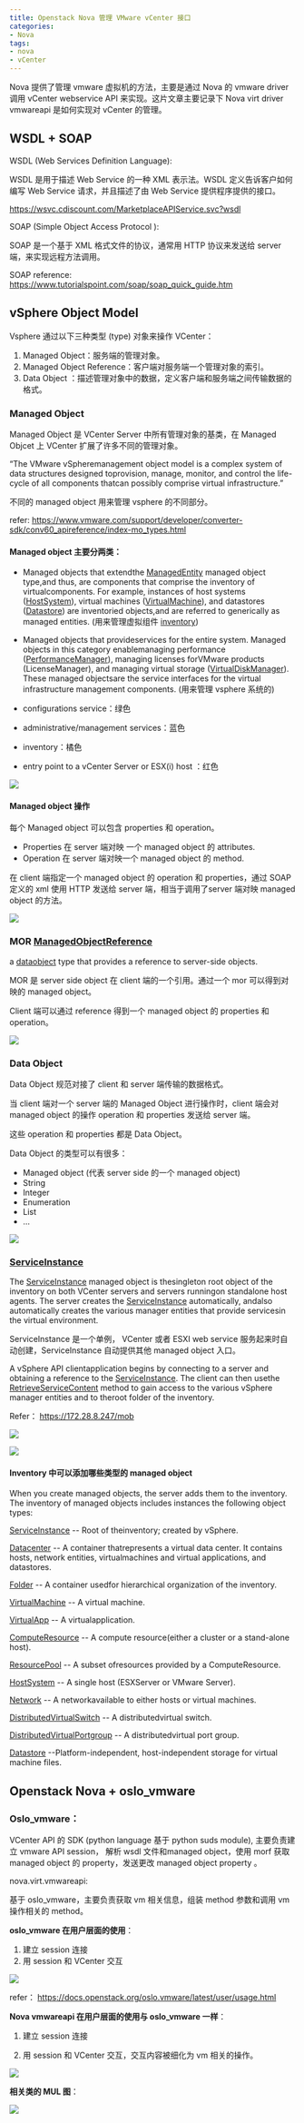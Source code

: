 ```yaml
---
title: Openstack Nova 管理 VMware vCenter 接口
categories:
- Nova
tags:
- nova
- vCenter
---
```


Nova 提供了管理 vmware 虚拟机的方法，主要是通过 Nova 的 vmware driver 调用 vCenter webservice API 来实现。这片文章主要记录下 Nova virt driver vmwareapi 是如何实现对 vCenter 的管理。
## WSDL + SOAP

WSDL (Web Services Definition Language):

WSDL 是用于描述 Web Service 的一种 XML 表示法。WSDL 定义告诉客户如何编写 Web Service 请求，并且描述了由 Web Service 提供程序提供的接口。

https://wsvc.cdiscount.com/MarketplaceAPIService.svc?wsdl

SOAP (Simple Object Access Protocol ):

SOAP 是一个基于 XML 格式文件的协议，通常用 HTTP 协议来发送给 server 端，来实现远程方法调用。

SOAP reference: https://www.tutorialspoint.com/soap/soap_quick_guide.htm

## vSphere Object Model

Vsphere  通过以下三种类型 (type) 对象来操作 VCenter：

1. Managed Object：服务端的管理对象。
2. Managed Object Reference：客户端对服务端一个管理对象的索引。
3. Data Object ：描述管理对象中的数据，定义客户端和服务端之间传输数据的格式。

### Managed Object

Managed Object 是 VCenter Server 中所有管理对象的基类，在 Managed Objcet 上 VCenter 扩展了许多不同的管理对象。

“The VMware vSpheremanagement object model is a complex system of data structures designed toprovision, manage, monitor, and control the life-cycle of all components thatcan possibly comprise virtual infrastructure.”

不同的 managed object 用来管理 vsphere 的不同部分。

refer: https://www.vmware.com/support/developer/converter-sdk/conv60_apireference/index-mo_types.html

#### Managed object 主要分两类：

* Managed objects that extendthe [ManagedEntity](https://vdc-repo.vmware.com/vmwb-repository/dcr-public/98d63b35-d822-47fe-a87a-ddefd469df06/8212891f-77f8-4d27-ab3b-9e2fa52e5355/doc/vim.ManagedEntity.html) managed object type,and thus, are components that comprise the inventory of virtualcomponents. For example, instances of host systems ([HostSystem](https://vdc-repo.vmware.com/vmwb-repository/dcr-public/98d63b35-d822-47fe-a87a-ddefd469df06/8212891f-77f8-4d27-ab3b-9e2fa52e5355/doc/vim.HostSystem.html)), virtual machines ([VirtualMachine](https://vdc-repo.vmware.com/vmwb-repository/dcr-public/98d63b35-d822-47fe-a87a-ddefd469df06/8212891f-77f8-4d27-ab3b-9e2fa52e5355/doc/vim.VirtualMachine.html)), and datastores ([Datastore](https://vdc-repo.vmware.com/vmwb-repository/dcr-public/98d63b35-d822-47fe-a87a-ddefd469df06/8212891f-77f8-4d27-ab3b-9e2fa52e5355/doc/vim.Datastore.html)) are inventoried objects,and are referred to generically as managed entities.  (用来管理虚拟组件 [inventory](https://172.28.8.247/vsphere-client/?csp))
* Managed objects that provideservices for the entire system. Managed objects in this category enablemanaging performance ([PerformanceManager](https://vdc-repo.vmware.com/vmwb-repository/dcr-public/98d63b35-d822-47fe-a87a-ddefd469df06/8212891f-77f8-4d27-ab3b-9e2fa52e5355/doc/vim.PerformanceManager.html)), managing licenses forVMware products (LicenseManager), and managing virtual storage ([VirtualDiskManager](https://vdc-repo.vmware.com/vmwb-repository/dcr-public/98d63b35-d822-47fe-a87a-ddefd469df06/8212891f-77f8-4d27-ab3b-9e2fa52e5355/doc/vim.VirtualDiskManager.html)). These managed objectsare the service interfaces for the virtual infrastructure management components. (用来管理 vsphere 系统的)



* configurations service：绿色
* administrative/management services：蓝色
* inventory：橘色
* entry point to a vCenter Server or ESX(i) host ：红色

![](https://ws3.sinaimg.cn/large/006tKfTcgy1fptn7ok79ej30oo0cqwfj.jpg)



#### Managed object  操作

每个 Managed object 可以包含 properties 和 operation。

* Properties 在 server 端对映 一个 managed object 的 attributes.
* Operation 在 server 端对映一个 managed object 的 method.

在 client 端指定一个 managed object 的 operation 和 properties，通过 SOAP 定义的 xml 使用 HTTP 发送给 server 端，相当于调用了server 端对映 managed object 的方法。

![](https://ws4.sinaimg.cn/large/006tKfTcgy1fptnc7fuwtj30eg06at8w.jpg)

### MOR [ManagedObjectReference](https://vdc-repo.vmware.com/vmwb-repository/dcr-public/98d63b35-d822-47fe-a87a-ddefd469df06/8212891f-77f8-4d27-ab3b-9e2fa52e5355/doc/vmodl.ManagedObjectReference.html)

a [dataobject](https://vdc-repo.vmware.com/vmwb-repository/dcr-public/98d63b35-d822-47fe-a87a-ddefd469df06/8212891f-77f8-4d27-ab3b-9e2fa52e5355/doc/do-types-landing.html) type that provides a reference to server-side objects.

MOR  是 server side  object 在 client 端的一个引用。通过一个 mor 可以得到对映的 managed object。

Client 端可以通过 reference 得到一个 managed object 的 properties 和 operation。

![](https://ws3.sinaimg.cn/large/006tKfTcgy1fptneblp18j307002bmwz.jpg)

### Data Object

Data Object  规范对接了 client 和 server 端传输的数据格式。

当 client 端对一个 server 端的 Managed Object 进行操作时，client 端会对 managed object 的操作 operation 和 properties 发送给 server 端。

这些 operation 和 properties 都是 Data Object。

Data Object 的类型可以有很多：

* Managed  object (代表 server side 的一个 managed object)
* String
* Integer
* Enumeration
* List
* …

![](https://ws4.sinaimg.cn/large/006tKfTcgy1fptnkmpmu1j30mw08fmxk.jpg)

### [ServiceInstance](https://code.vmware.com/apis/42/vsphere)

The [ServiceInstance](https://vdc-repo.vmware.com/vmwb-repository/dcr-public/98d63b35-d822-47fe-a87a-ddefd469df06/8212891f-77f8-4d27-ab3b-9e2fa52e5355/doc/vim.ServiceInstance.html) managed object is thesingleton root object of the inventory on both VCenter servers and servers runningon standalone host agents. The server creates the [ServiceInstance](https://vdc-repo.vmware.com/vmwb-repository/dcr-public/98d63b35-d822-47fe-a87a-ddefd469df06/8212891f-77f8-4d27-ab3b-9e2fa52e5355/doc/vim.ServiceInstance.html) automatically, andalso automatically creates the various manager entities that provide servicesin the virtual environment.

ServiceInstance 是一个单例， VCenter 或者 ESXI web service 服务起来时自动创建，ServiceInstance 自动提供其他 managed object 入口。

A vSphere API clientapplication begins by connecting to a server and obtaining a reference to the [ServiceInstance](https://vdc-repo.vmware.com/vmwb-repository/dcr-public/98d63b35-d822-47fe-a87a-ddefd469df06/8212891f-77f8-4d27-ab3b-9e2fa52e5355/doc/vim.ServiceInstance.html). The client can then usethe [RetrieveServiceContent](https://vdc-repo.vmware.com/vmwb-repository/dcr-public/98d63b35-d822-47fe-a87a-ddefd469df06/8212891f-77f8-4d27-ab3b-9e2fa52e5355/doc/vim.ServiceInstance.html) method to gain access to the various vSphere manager entities and to theroot folder of the inventory.

Refer： https://172.28.8.247/mob

![](https://ws4.sinaimg.cn/large/006tKfTcgy1fptnlnq8mcj30n80f03yx.jpg)

![](https://ws1.sinaimg.cn/large/006tKfTcgy1fptnm4idpaj30k70f03zf.jpg)

#### Inventory 中可以添加哪些类型的 managed object

When you create managed objects, the server adds them to the inventory. The inventory of managed objects includes instances the following object types:

[ServiceInstance](https://vdc-repo.vmware.com/vmwb-repository/dcr-public/98d63b35-d822-47fe-a87a-ddefd469df06/8212891f-77f8-4d27-ab3b-9e2fa52e5355/doc/vim.ServiceInstance.html) -- Root of theinventory; created by vSphere.

[Datacenter](https://vdc-repo.vmware.com/vmwb-repository/dcr-public/98d63b35-d822-47fe-a87a-ddefd469df06/8212891f-77f8-4d27-ab3b-9e2fa52e5355/doc/vim.Datacenter.html) -- A container thatrepresents a virtual data center. It contains hosts, network entities, virtualmachines and virtual applications, and datastores.

[Folder](https://vdc-repo.vmware.com/vmwb-repository/dcr-public/98d63b35-d822-47fe-a87a-ddefd469df06/8212891f-77f8-4d27-ab3b-9e2fa52e5355/doc/vim.Folder.html) -- A container usedfor hierarchical organization of the inventory.

[VirtualMachine](https://vdc-repo.vmware.com/vmwb-repository/dcr-public/98d63b35-d822-47fe-a87a-ddefd469df06/8212891f-77f8-4d27-ab3b-9e2fa52e5355/doc/vim.VirtualMachine.html) -- A virtual machine.

[VirtualApp](https://vdc-repo.vmware.com/vmwb-repository/dcr-public/98d63b35-d822-47fe-a87a-ddefd469df06/8212891f-77f8-4d27-ab3b-9e2fa52e5355/doc/vim.VirtualApp.html) -- A virtualapplication.

[ComputeResource](https://vdc-repo.vmware.com/vmwb-repository/dcr-public/98d63b35-d822-47fe-a87a-ddefd469df06/8212891f-77f8-4d27-ab3b-9e2fa52e5355/doc/vim.ComputeResource.html) -- A compute resource(either a cluster or a stand-alone host).

[ResourcePool](https://vdc-repo.vmware.com/vmwb-repository/dcr-public/98d63b35-d822-47fe-a87a-ddefd469df06/8212891f-77f8-4d27-ab3b-9e2fa52e5355/doc/vim.ResourcePool.html) -- A subset ofresources provided by a ComputeResource.

[HostSystem](https://vdc-repo.vmware.com/vmwb-repository/dcr-public/98d63b35-d822-47fe-a87a-ddefd469df06/8212891f-77f8-4d27-ab3b-9e2fa52e5355/doc/vim.HostSystem.html) -- A single host (ESXServer or VMware Server).

[Network](https://vdc-repo.vmware.com/vmwb-repository/dcr-public/98d63b35-d822-47fe-a87a-ddefd469df06/8212891f-77f8-4d27-ab3b-9e2fa52e5355/doc/vim.Network.html) -- A networkavailable to either hosts or virtual machines.

[DistributedVirtualSwitch](https://vdc-repo.vmware.com/vmwb-repository/dcr-public/98d63b35-d822-47fe-a87a-ddefd469df06/8212891f-77f8-4d27-ab3b-9e2fa52e5355/doc/vim.DistributedVirtualSwitch.html) -- A distributedvirtual switch.

[DistributedVirtualPortgroup](https://vdc-repo.vmware.com/vmwb-repository/dcr-public/98d63b35-d822-47fe-a87a-ddefd469df06/8212891f-77f8-4d27-ab3b-9e2fa52e5355/doc/vim.dvs.DistributedVirtualPortgroup.html) -- A distributedvirtual port group.

[Datastore](https://vdc-repo.vmware.com/vmwb-repository/dcr-public/98d63b35-d822-47fe-a87a-ddefd469df06/8212891f-77f8-4d27-ab3b-9e2fa52e5355/doc/vim.Datastore.html) --Platform-independent, host-independent storage for virtual machine files.

## Openstack Nova + oslo_vmware

### Oslo_vmware：

VCenter API  的 SDK (python language 基于 python suds module), 主要负责建立 vmware API session， 解析 wsdl 文件和managed object，使用 morf 获取 managed object 的 property，发送更改 managed object property 。

nova.virt.vmwareapi:

基于 oslo_vmware，主要负责获取 vm 相关信息，组装 method 参数和调用 vm 操作相关的 method。

**oslo_vmware 在用户层面的使用**：

1. 建立 session 连接
2. 用 session 和 VCenter 交互

![](https://ws2.sinaimg.cn/large/006tKfTcgy1fptnp10t1tj30fv07pwep.jpg)

refer： [https](https://docs.openstack.org/oslo.vmware/latest/user/usage.html)[://](https://docs.openstack.org/oslo.vmware/latest/user/usage.html)[docs.openstack.org/oslo.vmware/latest/user/usage.html](https://docs.openstack.org/oslo.vmware/latest/user/usage.html)

**Nova vmwareapi 在用户层面的使用与 oslo_vmware 一样**：

1. 建立 session 连接

2. 用 session 和 VCenter 交互，交互内容被细化为 vm 相关的操作。

![](https://ws4.sinaimg.cn/large/006tKfTcgy1fptnqoh0npj30f207rjri.jpg)

**相关类的 MUL 图**：

![](https://ws2.sinaimg.cn/large/006tKfTcgy1fptnr57hzqj30hq0f0jrs.jpg)
